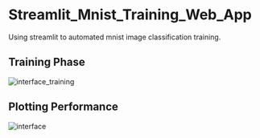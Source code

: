 # Streamlit_Mnist_Training_Web_App
Using streamlit to automated mnist image classification training.

## Training Phase
![interface_training](https://user-images.githubusercontent.com/48753146/203249905-b40b00c7-42f3-45c3-a11d-defcc59294ff.PNG)

## Plotting Performance
![interface](https://user-images.githubusercontent.com/48753146/203249894-798283c0-1cf9-4233-9887-8e02fad08204.PNG)
